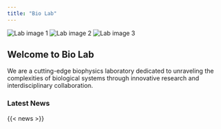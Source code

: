 ```yaml
---
title: "Bio Lab"
---
```


<section class="hero">
  <div class="carousel">
    <img src="{{ "/images/lab.jpg" | absURL }}" alt="Lab image 1">
    <img src="{{ "/images/img1.jpg" | absURL }}" alt="Lab image 2">
    <img src="{{ "/images/img2.jpg" | absURL }}" alt="Lab image 3">
  </div>
  <h1>Welcome to Bio Lab</h1>
  <p>We are a cutting-edge biophysics laboratory dedicated to unraveling the complexities of biological systems through innovative research and interdisciplinary collaboration.</p>
</section>

<section class="news">
  <h3>Latest News</h3>
  {{< news >}}
</section>
